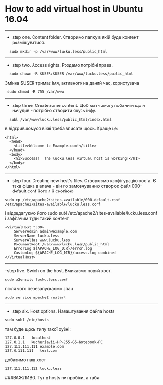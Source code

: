 # How to add virtual host in Ubuntu 16.04
____
- step one. Content folder. Створимо папку в якій буде контент розміщуватися.
```
  sudo mkdir -p /var/www/lucku.less/public_html
```
_______
- step two. Access rights. Роздамо потрібні права.

```
  sudo chown -R $USER:$USER /var/www/lucku.less/public_html
```
Змінна $USER тримає імя, активного на даний час, користувача

```
 sudo chmod -R 755 /var/www
````
___________
- step three. Create some content. Щоб мати змогу побачити що я начудив - потрібно створити якусь інфу.

```
  subl /var/www/lucku.less/public_html/index.html
```

в відкрившомуся вікні треба вписати щось. Краще це:

```
<html>
  <head>
    <title>Welcome to Example.com!</title>
  </head>
  <body>
    <h1>Success!  The lucku.less virtual host is working!</h1>
  </body>
</html>
```
__________________
- step four. Creating new host's files. Створюємо конфігурацію хоста. Є така фішка в апача - він по замовчуванню створює файл 000-default.conf його я й скопіюю
```
sudo cp /etc/apache2/sites-available/000-default.conf /etc/apache2/sites-available/lucku.less.conf
```
і відредагуємо його
sudo subl /etc/apache2/sites-available/lucku.less.conf
і зафігачим туди такий контент
```
<VirtualHost *:80>
    ServerAdmin admin@example.com
    ServerName lucku.less
    ServerAlias www.lucku.less
    DocumentRoot /var/www/lucku.less/public_html
    ErrorLog ${APACHE_LOG_DIR}/error.log
    CustomLog ${APACHE_LOG_DIR}/access.log combined
</VirtualHost>
```
______________
-step five. Swich on the host. Вмикаємо новий хост.
```
sudo a2ensite lucku.less.conf
```
після чого перезапускаємо апач
```
sudo service apache2 restart
```
_______________________
- step six. Host options. Налаштування файла hosts
```
sudo subl /etc/hosts
```
там буде щось типу такої хуйні:
```
127.0.0.1	localhost
127.0.1.1	kucheriavii-HP-255-G5-Notebook-PC
127.111.111.111	example.com
127.0.111.111	test.com
```
добавимо наш хост
```
127.111.111.112	lucku.less
```
###ВАЖЛИВО. Тут в hosts не пробіли, а таби
